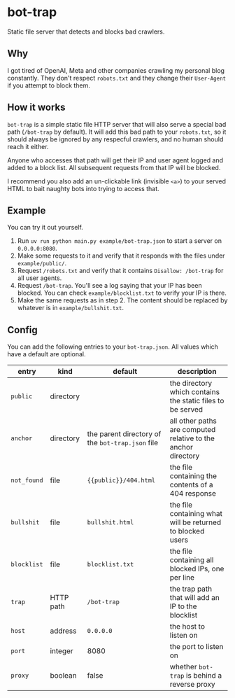 # bot-trap

Static file server that detects and blocks bad crawlers.


## Why

I got tired of OpenAI, Meta and other companies crawling my personal blog constantly. They don't respect `robots.txt` and they change their `User-Agent` if you attempt to block them.


## How it works

`bot-trap` is a simple static file HTTP server that will also serve a special bad path (`/bot-trap` by default). It will add this bad path to your `robots.txt`, so it should always be ignored by any respecful crawlers, and no human should reach it either.

Anyone who accesses that path will get their IP and user agent logged and added to a block list. All subsequent requests from that IP will be blocked.

I recommend you also add an un-clickable link (invisible `<a>`) to your served HTML to bait naughty bots into trying to access that.


## Example

You can try it out yourself.

1. Run `uv run python main.py example/bot-trap.json` to start a server on `0.0.0.0:8080`. 
2. Make some requests to it and verify that it responds with the files under `example/public/`.
3. Request `/robots.txt` and verify that it contains `Disallow: /bot-trap` for all user agents.
4. Request `/bot-trap`. You'll see a log saying that your IP has been blocked. You can check `example/blocklist.txt` to verify your IP is there.
5. Make the same requests as in step 2. The content should be replaced by whatever is in `example/bullshit.txt`.


## Config

You can add the following entries to your `bot-trap.json`. All values which have a default are optional.

entry         | kind      | default                                          | description
------------- | --------- | ------------------------------------------------ | -------------------------------------------------------------------------
`public`      | directory |                                                  | the directory which contains the static files to be served
`anchor`      | directory | the parent directory of the `bot-trap.json` file | all other paths are computed relative to the anchor directory
`not_found`   | file      | `{{public}}/404.html`                            | the file containing the contents of a 404 response
`bullshit`    | file      | `bullshit.html`                                  | the file containing what will be returned to blocked users
`blocklist`   | file      | `blocklist.txt`                                  | the file containing all blocked IPs, one per line
`trap`        | HTTP path | `/bot-trap`                                      | the trap path that will add an IP to the blocklist
`host`        | address   | `0.0.0.0`                                        | the host to listen on
`port`        | integer   | 8080                                             | the port to listen on
`proxy`       | boolean   | false                                            | whether `bot-trap` is behind a reverse proxy

